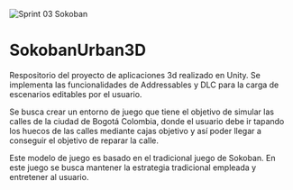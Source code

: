 ![Sprint 03 Sokoban](https://user-images.githubusercontent.com/107952711/231284053-53c5bf7d-3d13-41b3-978f-efd05cbe0f3c.png)

# SokobanUrban3D
Respositorio del proyecto de aplicaciones 3d realizado en Unity.  Se implementa las funcionalidades de Addressables y DLC para la carga de escenarios editables por el usuario. 

Se busca crear un entorno de juego que tiene el objetivo de simular las calles de la ciudad de Bogotá Colombia, donde el usuario debe ir tapando los huecos de las calles mediante cajas objetivo y así poder llegar a conseguir el objetivo de reparar la calle. 

Este modelo de juego es basado en el tradicional juego de Sokoban. En este juego se busca mantener la estrategia tradicional empleada y entretener al usuario. 
